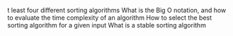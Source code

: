 t least four different sorting algorithms
What is the Big O notation, and how to evaluate the time complexity of an algorithm
How to select the best sorting algorithm for a given input
What is a stable sorting algorithm
